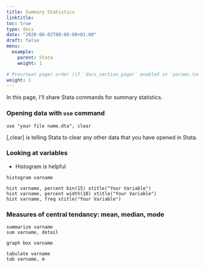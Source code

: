 ```yaml
---
title: Summary Statistics
linktitle: 
toc: true
type: docs
date: "2020-06-02T00:00:00+01:00"
draft: false
menu:
  example:
    parent: Stata
    weight: 1

# Prev/next pager order (if `docs_section_pager` enabled in `params.toml`)
weight: 1
---
```


In this page, I'll share Stata commands for summary statistics.

### Opening data with `use` command

```{stata}
use "your file name.dta", clear
```

[,clear] is telling Stata to clear any other data that you have opened in Stata. 



### Looking at variables



* Histogram is helpful

```{stata}
histogram varname

hist varname, percent bin(15) xtitle("Your Variable")
hist varname, percent width(10) xtitle("Your Variable")
hist varname, freq xtitle("Your Variable")
```

### Measures of central tendancy: mean, median, mode

```{stata}
summarize varname
sum varname, detail

graph box varname

tabulate varname
tab varname, m
```
